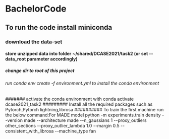 # BachelorCode
## To run the code install miniconda
### download the data-set
#### store unzipped data into folder ~/shared/DCASE2021/task2 (or set --data_root parameter accordingly)
##### change dir to root of this project
###### run conda env create -f environment.yml to install the conda environment
####### activate the conda environment with conda activate dcase2021_task2
######### Install all the required packages such as Pytorch,Pytorch lightning,librosa
########## To train the first machine run the below command:For MADE model
python -m experiments.train density --version made --architecture made --n_gaussians 1 --proxy_outliers other_sections --proxy_outlier_lambda 1.0 --margin 0.5 --consistent_with_librosa --machine_type fan
